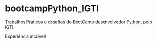 # bootcampPython_IGTI

Trabalhos Práticos e desafios do BootCamp desenvolvedor Python, pelo IGTI.

Experiência incrível!
